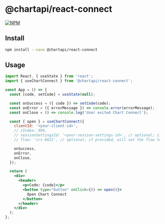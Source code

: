 # @chartapi/react-connect

[![NPM](https://img.shields.io/npm/v/@chartapi/react-connect)](https://www.npmjs.com/package/@chartapi/react-connect)

## Install

```bash
npm install --save @chartapi/react-connect
```

## Usage

```jsx
import React, { useState } from 'react';
import { useChartConnect } from '@chartapi/react-connect';

const App = () => {
  const [code, setCode] = useState(null);

  const onSuccess = ({ code }) => setCode(code);
  const onError = ({ errorMessage }) => console.error(errorMessage);
  const onClose = () => console.log('User exited Chart Connect');

  const { open } = useChartConnect({
    clientId: '<your-client-id>',
    // zIndex: 999,
    // sessionSettingsId: '<your-session-settings-id>', // optional; if provided, will prefill information in the form
    // flow: 'irs-8821', // optional; if provided, will set the flow to the specified flow override the master settings

    onSuccess,
    onError,
    onClose,
  });

  return (
    <div>
      <header>
        <p>Code: {code}</p>
        <button type="button" onClick={() => open()}>
          Open Chart Connect
        </button>
      </header>
    </div>
  );
};
```
